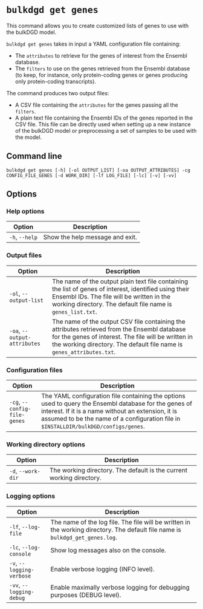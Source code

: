 # `bulkdgd get genes`

This command allows you to create customized lists of genes to use with the bulkDGD model.

`bulkdgd get genes` takes in input a YAML configuration file containing:

* The `attributes` to retrieve for the genes of interest from the Ensembl database.
* The `filters` to use on the genes retrieved from the Ensembl database (to keep, for instance, only protein-coding genes or genes producing only protein-coding transcripts).

The command produces two output files:

* A CSV file containing the `attributes` for the genes passing all the `filters`.
* A plain text file containing the Ensembl IDs of the genes reported in the CSV file. This file can be directly used when setting up a new instance of the bulkDGD model or preprocessing a set of samples to be used with the model.

## Command line

```
bulkdgd get genes [-h] [-ol OUTPUT_LIST] [-oa OUTPUT_ATTRIBUTES] -cg CONFIG_FILE_GENES [-d WORK_DIR] [-lf LOG_FILE] [-lc] [-v] [-vv]
```

## Options

### Help options

| Option         | Description                     |
| -------------- | ------------------------------- |
| `-h`, `--help` | Show the help message and exit. |

### Output files

| Option                       | Description                                                  |
| ---------------------------- | ------------------------------------------------------------ |
| `-ol`, `--output-list`       | The name of the output plain text file containing the list of genes of interest, identified using their Ensembl IDs. The file will be written in the working directory. The default file name is `genes_list.txt`. |
| `-oa`, `--output-attributes` | The name of the output CSV file containing the attributes retrieved from the Ensembl database for the genes of interest. The file will be written in the working directory. The default file name is `genes_attributes.txt`. |

### Configuration files

| Option                       | Description                                                  |
| ---------------------------- | ------------------------------------------------------------ |
| `-cg`, `--config-file-genes` | The YAML configuration file containing the options used to query the Ensembl database for the genes of interest. If it is a name without an extension, it is assumed to be the name of a configuration file in `$INSTALLDIR/bulkDGD/configs/genes`. |

### Working directory options

| Option             | Description                                                  |
| ------------------ | ------------------------------------------------------------ |
| `-d`, `--work-dir` | The working directory. The default is the current working directory. |

### Logging options

| Option                    | Description                                                  |
| ------------------------- | ------------------------------------------------------------ |
| `-lf`, `--log-file`       | The name of the log file. The file will be written in the working directory. The default file name is `bulkdgd_get_genes.log`. |
| `-lc`, `--log-console`    | Show log messages also on the console.                       |
| `-v`, `--logging-verbose` | Enable verbose logging (INFO level).                         |
| `-vv`, `--logging-debug`  | Enable maximally verbose logging for debugging purposes (DEBUG level). |
